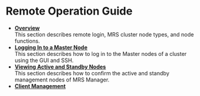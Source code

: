 # Remote Operation Guide<a name="EN-US_TOPIC_0125376007"></a>

-   **[Overview](overview_logging.md)**  
This section describes remote login, MRS cluster node types, and node functions.
-   **[Logging In to a Master Node](logging-in-to-a-master-node.md)**  
This section describes how to log in to the Master nodes of a cluster using the GUI and SSH.
-   **[Viewing Active and Standby Nodes](viewing-active-and-standby-nodes.md)**  
This section describes how to confirm the active and standby management nodes of MRS Manager.
-   **[Client Management](client-management.md)**  


